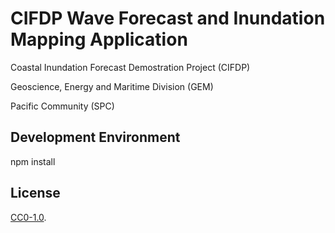 # CIFDP Wave Forecast and Inundation Mapping Application

Coastal Inundation Forecast Demostration Project (CIFDP)

Geoscience, Energy and Maritime Division (GEM)

Pacific Community (SPC)

## Development Environment

npm install

## License

[CC0-1.0](./LICENSE).
